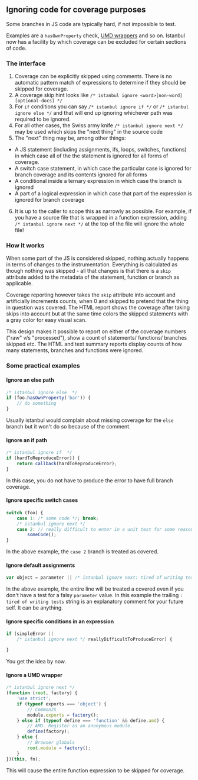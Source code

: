 ## Ignoring code for coverage purposes

Some branches in JS code are typically hard, if not impossible to test.

Examples are a `hasOwnProperty` check, [UMD wrappers](https://github.com/umdjs/umd) and so on. Istanbul now has a
facility by which coverage can be excluded for certain sections of code.

### The interface

1. Coverage can be explicitly skipped using comments. There is no automatic pattern match of expressions to determine
if they should be skipped for coverage.
2. A coverage skip hint looks like `/* istanbul ignore <word>[non-word] [optional-docs] */`
3. For `if` conditions you can say `/* istanbul ignore if */` or `/* istanbul ignore else */` and that will end up
ignoring whichever path was required to be ignored.
4. For all other cases, the Swiss army knife `/* istanbul ignore next */` may be used which skips the "next thing" in
the source code
5. The "next" thing may be, among other things:
  * A JS statement (including assignments, ifs, loops, switches, functions) in which case all of the the statement is
  ignored for all forms of coverage.
  * A switch case statement, in which case the particular case is ignored for branch coverage and its contents ignored
  for all forms
  * A conditional inside a ternary expression in which case the branch is ignored
  * A part of a logical expression in which case that part of the expression is ignored for branch coverage
6. It is up to the caller to scope this as narrowly as possible. For example, if you have a source file that is wrapped
in a function expression, adding `/* istanbul ignore next */` at the top of the file will ignore the whole file!

### How it works

When some part of the JS is considered skipped, nothing actually happens in terms of changes to the instrumentation. Everything is calculated as though nothing was skipped - all that changes is that there is a `skip` attribute added to the metadata of the statement, function or branch as applicable.

Coverage reporting however takes the `skip` attribute into account and artificially increments counts, when 0 and skipped to pretend that the thing in question was covered. The HTML report shows the coverage after taking skips into account but at the same time colors the skipped statements with a gray color for easy visual scan.

This design makes it possible to report on either of the coverage numbers ("raw" v/s "processed"), show a count of statements/ functions/ branches skipped etc. The HTML and text summary reports display counts of how many statements, branches and functions were ignored.

### Some practical examples

#### Ignore an else path

```javascript
/* istanbul ignore else  */
if (foo.hasOwnProperty('bar')) {
    // do something
}
```

Usually istanbul would complain about missing coverage for the `else` branch but it won't do so because of the comment.

#### Ignore an if path

```javascript
/* istanbul ignore if  */
if (hardToReproduceError)) {
    return callback(hardToReproduceError);
}
```

In this case, you do not have to produce the error to have full branch coverage.

#### Ignore specific switch cases

```javascript
switch (foo) {
    case 1: /* some code */; break;
    /* istanbul ignore next */
    case 2: // really difficult to enter in a unit test for some reason
        someCode();
}
```

In the above example, the `case 2` branch is treated as covered.

#### Ignore default assignments

```javascript
var object = parameter || /* istanbul ignore next: tired of writing tests */ {};
```

In the above example, the entire line will be treated a covered even if you don't have a test for a falsy `parameter` value. In this example the trailing `: tired of writing tests` string is an explanatory comment for your future self. It can be anything.

#### Ignore specific conditions in an expression

```javascript
if (simpleError ||
    /* istanbul ignore next */ reallyDifficultToProduceError) {

}
```

You get the idea by now.

#### Ignore a UMD wrapper

```javascript
/* istanbul ignore next */
(function (root, factory) {
    'use strict';
    if (typeof exports === 'object') {
        // CommonJS
        module.exports = factory();
    } else if (typeof define === 'function' && define.amd) {
        // AMD. Register as an anonymous module.
        define(factory);
    } else {
        // Browser globals
        root.module = factory();
    }
})(this, fn);
```

This will cause the entire function expression to be skipped for coverage.

